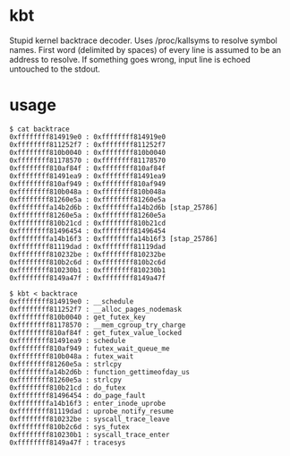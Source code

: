 # kbt

Stupid kernel backtrace decoder. Uses /proc/kallsyms to resolve symbol
names. First word (delimited by spaces) of every line is assumed to be an
address to resolve. If something goes wrong, input line is echoed untouched to
the stdout.

# usage

    $ cat backtrace
    0xffffffff814919e0 : 0xffffffff814919e0
    0xffffffff811252f7 : 0xffffffff811252f7
    0xffffffff810b0040 : 0xffffffff810b0040
    0xffffffff81178570 : 0xffffffff81178570
    0xffffffff810af84f : 0xffffffff810af84f
    0xffffffff81491ea9 : 0xffffffff81491ea9
    0xffffffff810af949 : 0xffffffff810af949
    0xffffffff810b048a : 0xffffffff810b048a
    0xffffffff81260e5a : 0xffffffff81260e5a
    0xffffffffa14b2d6b : 0xffffffffa14b2d6b [stap_25786]
    0xffffffff81260e5a : 0xffffffff81260e5a
    0xffffffff810b21cd : 0xffffffff810b21cd
    0xffffffff81496454 : 0xffffffff81496454
    0xffffffffa14b16f3 : 0xffffffffa14b16f3 [stap_25786]
    0xffffffff81119dad : 0xffffffff81119dad
    0xffffffff810232be : 0xffffffff810232be
    0xffffffff810b2c6d : 0xffffffff810b2c6d
    0xffffffff810230b1 : 0xffffffff810230b1
    0xffffffff8149a47f : 0xffffffff8149a47f

    $ kbt < backtrace
    0xffffffff814919e0 : __schedule
    0xffffffff811252f7 : __alloc_pages_nodemask
    0xffffffff810b0040 : get_futex_key
    0xffffffff81178570 : __mem_cgroup_try_charge
    0xffffffff810af84f : get_futex_value_locked
    0xffffffff81491ea9 : schedule
    0xffffffff810af949 : futex_wait_queue_me
    0xffffffff810b048a : futex_wait
    0xffffffff81260e5a : strlcpy
    0xffffffffa14b2d6b : function_gettimeofday_us
    0xffffffff81260e5a : strlcpy
    0xffffffff810b21cd : do_futex
    0xffffffff81496454 : do_page_fault
    0xffffffffa14b16f3 : enter_inode_uprobe
    0xffffffff81119dad : uprobe_notify_resume
    0xffffffff810232be : syscall_trace_leave
    0xffffffff810b2c6d : sys_futex
    0xffffffff810230b1 : syscall_trace_enter
    0xffffffff8149a47f : tracesys
